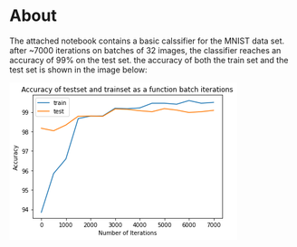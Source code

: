 # About
The attached  notebook contains a basic calssifier for the MNIST data set.
after ~7000 iterations on batches of 32 images, the classifier reaches an accuracy of 99% on the test set. the accuracy of both the train set and the test set is shown in the image below:

![title](images/accuracy.png)
